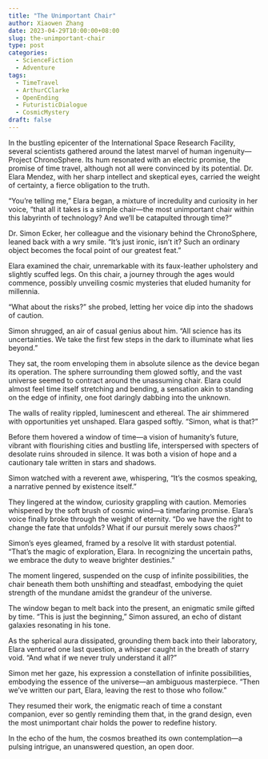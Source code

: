 ```yaml
---
title: "The Unimportant Chair"
author: Xiaowen Zhang
date: 2023-04-29T10:00:00+08:00
slug: the-unimportant-chair
type: post
categories:
  - ScienceFiction
  - Adventure
tags:
  - TimeTravel
  - ArthurCClarke
  - OpenEnding
  - FuturisticDialogue
  - CosmicMystery
draft: false
---
```


In the bustling epicenter of the International Space Research Facility, several scientists gathered around the latest marvel of human ingenuity—Project ChronoSphere. Its hum resonated with an electric promise, the promise of time travel, although not all were convinced by its potential. Dr. Elara Mendez, with her sharp intellect and skeptical eyes, carried the weight of certainty, a fierce obligation to the truth.

“You’re telling me,” Elara began, a mixture of incredulity and curiosity in her voice, “that all it takes is a simple chair—the most unimportant chair within this labyrinth of technology? And we’ll be catapulted through time?”

Dr. Simon Ecker, her colleague and the visionary behind the ChronoSphere, leaned back with a wry smile. “It’s just ironic, isn’t it? Such an ordinary object becomes the focal point of our greatest feat.”

Elara examined the chair, unremarkable with its faux-leather upholstery and slightly scuffed legs. On this chair, a journey through the ages would commence, possibly unveiling cosmic mysteries that eluded humanity for millennia.

“What about the risks?” she probed, letting her voice dip into the shadows of caution.

Simon shrugged, an air of casual genius about him. “All science has its uncertainties. We take the first few steps in the dark to illuminate what lies beyond.”

They sat, the room enveloping them in absolute silence as the device began its operation. The sphere surrounding them glowed softly, and the vast universe seemed to contract around the unassuming chair. Elara could almost feel time itself stretching and bending, a sensation akin to standing on the edge of infinity, one foot daringly dabbing into the unknown.

The walls of reality rippled, luminescent and ethereal. The air shimmered with opportunities yet unshaped. Elara gasped softly. “Simon, what is that?”

Before them hovered a window of time—a vision of humanity’s future, vibrant with flourishing cities and bustling life, interspersed with specters of desolate ruins shrouded in silence. It was both a vision of hope and a cautionary tale written in stars and shadows.

Simon watched with a reverent awe, whispering, “It’s the cosmos speaking, a narrative penned by existence itself.”

They lingered at the window, curiosity grappling with caution. Memories whispered by the soft brush of cosmic wind—a timefaring promise. Elara’s voice finally broke through the weight of eternity. “Do we have the right to change the fate that unfolds? What if our pursuit merely sows chaos?”

Simon’s eyes gleamed, framed by a resolve lit with stardust potential. “That’s the magic of exploration, Elara. In recognizing the uncertain paths, we embrace the duty to weave brighter destinies.”

The moment lingered, suspended on the cusp of infinite possibilities, the chair beneath them both unshifting and steadfast, embodying the quiet strength of the mundane amidst the grandeur of the universe.

The window began to melt back into the present, an enigmatic smile gifted by time. “This is just the beginning,” Simon assured, an echo of distant galaxies resonating in his tone.

As the spherical aura dissipated, grounding them back into their laboratory, Elara ventured one last question, a whisper caught in the breath of starry void. “And what if we never truly understand it all?”

Simon met her gaze, his expression a constellation of infinite possibilities, embodying the essence of the universe—an ambiguous masterpiece. “Then we’ve written our part, Elara, leaving the rest to those who follow.”

They resumed their work, the enigmatic reach of time a constant companion, ever so gently reminding them that, in the grand design, even the most unimportant chair holds the power to redefine history.

In the echo of the hum, the cosmos breathed its own contemplation—a pulsing intrigue, an unanswered question, an open door.